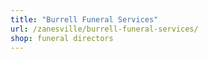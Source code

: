 ```yaml
---
title: "Burrell Funeral Services"
url: /zanesville/burrell-funeral-services/
shop: funeral directors
---
```

